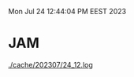 Mon Jul 24 12:44:04 PM EEST 2023
# JAM
<a href='./cache/202307/24_12.log'>./cache/202307/24_12.log</a>
